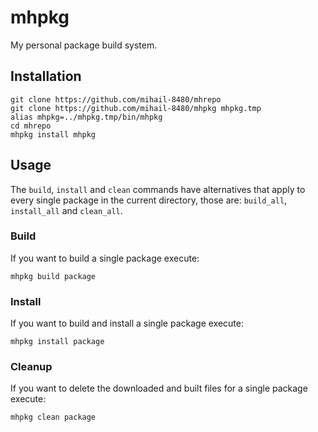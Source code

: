 # mhpkg
My personal package build system.

## Installation
```shell
git clone https://github.com/mihail-8480/mhrepo
git clone https://github.com/mihail-8480/mhpkg mhpkg.tmp
alias mhpkg=../mhpkg.tmp/bin/mhpkg 
cd mhrepo
mhpkg install mhpkg
```

## Usage
The `build`, `install` and `clean` commands have alternatives that apply to every single package in the current directory, those are: `build_all`, `install_all` and `clean_all`.

### Build
If you want to build a single package execute:
```shell
mhpkg build package
```


### Install
If you want to build and install a single package execute:
```shell
mhpkg install package
```

### Cleanup
If you want to delete the downloaded and built files for a single package execute:
```shell
mhpkg clean package
```
